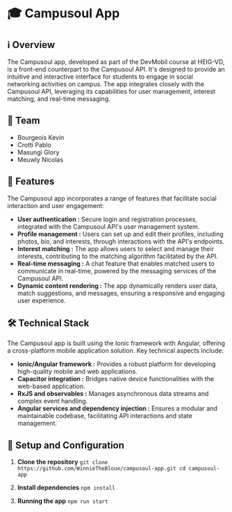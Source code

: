 # 🎓 Campusoul App
## ℹ️ Overview

The Campusoul app, developed as part of the DevMobil course at HEIG-VD, is a front-end counterpart to the Campusoul API. It's designed to provide an intuitive and interactive interface for students to engage in social networking activities on campus. The app integrates closely with the Campusoul API, leveraging its capabilities for user management, interest matching, and real-time messaging.
## 👥 Team

- Bourgeois Kevin
- Crotti Pablo
- Masungi Glory
- Meuwly Nicolas

## 🚀 Features

The Campusoul app incorporates a range of features that facilitate social interaction and user engagement:

- **User authentication :** Secure login and registration processes, integrated with the Campusoul API's user management system.
- **Profile management :** Users can set up and edit their profiles, including photos, bio, and interests, through interactions with the API's endpoints.
- **Interest matching :** The app allows users to select and manage their interests, contributing to the matching algorithm facilitated by the API.
- **Real-time messaging :** A chat feature that enables matched users to communicate in real-time, powered by the messaging services of the Campusoul API.
- **Dynamic content rendering :** The app dynamically renders user data, match suggestions, and messages, ensuring a responsive and engaging user experience.

## 🛠️ Technical Stack

The Campusoul app is built using the Ionic framework with Angular, offering a cross-platform mobile application solution. Key technical aspects include:

- **Ionic/Angular framework :** Provides a robust platform for developing high-quality mobile and web applications.
- **Capacitor integration :** Bridges native device functionalities with the web-based application.
- **RxJS and observables :** Manages asynchronous data streams and complex event handling.
- **Angular services and dependency injection :** Ensures a modular and maintainable codebase, facilitating API interactions and state management.

## 📝 Setup and Configuration
1. **Clone the repository**
`git clone https://github.com/WinnieTheBloue/campusoul-app.git
cd campusoul-app`

2. **Install dependencies**
`npm install`

3. **Running the app**
`npm run start`